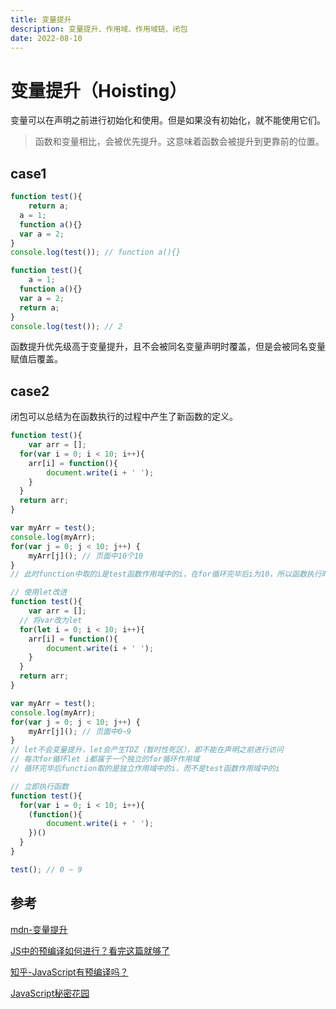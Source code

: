 ```yaml
---
title: 变量提升
description: 变量提升、作用域、作用域链、闭包
date: 2022-08-10
---
```


# 变量提升（Hoisting）

变量可以在声明之前进行初始化和使用。但是如果没有初始化，就不能使用它们。

> 函数和变量相比，会被优先提升。这意味着函数会被提升到更靠前的位置。

## case1

```js
function test(){
	return a;
  a = 1;
  function a(){}
  var a = 2;
}
console.log(test()); // function a(){}
```

```js
function test(){
	a = 1;
  function a(){}
  var a = 2;
  return a;
}
console.log(test()); // 2
```

函数提升优先级高于变量提升，且不会被同名变量声明时覆盖，但是会被同名变量赋值后覆盖。

## case2

闭包可以总结为在函数执行的过程中产生了新函数的定义。

```js
function test(){
	var arr = [];
  for(var i = 0; i < 10; i++){
  	arr[i] = function(){
    	document.write(i + ' ');
    }
  }
  return arr;
}

var myArr = test();
console.log(myArr);
for(var j = 0; j < 10; j++) {
	myArr[j](); // 页面中10个10 
}
// 此时function中取的i是test函数作用域中的i，在for循环完毕后i为10，所以函数执行时结果都是10
```

```js
// 使用let改进
function test(){
	var arr = [];
  // 将var改为let
  for(let i = 0; i < 10; i++){
  	arr[i] = function(){
    	document.write(i + ' ');
    }
  }
  return arr;
}

var myArr = test();
console.log(myArr);
for(var j = 0; j < 10; j++) {
	myArr[j](); // 页面中0~9
}
// let不会变量提升，let会产生TDZ（暂时性死区），即不能在声明之前进行访问
// 每次for循环let i都属于一个独立的for循环作用域
// 循环完毕后function取的是独立作用域中的i，而不是test函数作用域中的i
```

```js
// 立即执行函数
function test(){
  for(var i = 0; i < 10; i++){
  	(function(){
    	document.write(i + ' ');
    })()
  }
}

test(); // 0 ~ 9
```

## 参考

[mdn-变量提升](https://developer.mozilla.org/zh-CN/docs/Glossary/Hoisting)

[JS中的预编译如何进行？看完这篇就够了](https://www.isolves.com/it/cxkf/yy/js/2021-04-25/38898.html)

[知乎-JavaScript有预编译吗？](https://www.zhihu.com/question/29105940/answer/43277384)

[JavaScript秘密花园](https://bonsaiden.github.io/JavaScript-Garden/zh/#function.scopes)